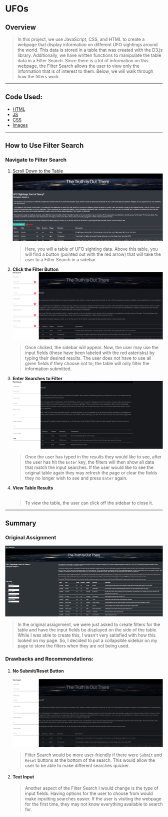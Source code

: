 # **UFOs**
## **Overview**
> In this project, we use JavaScript, CSS, and HTML to create a webpage that display information on different UFO sightings around the world. This data is stored in a table that was created with the D3.js library. Additionally, we have written functions to manipulate the table data in a Filter Search. Since there is a lot of information on this webpage, the Filter Search allows the user to view only the information that is of interest to them. Below, we will walk through how the filters work.

---

## **Code Used:**
* [HTML]()
* [JS]()
* [CSS]()
* [Images]()

---

## **How to Use Filter Search**

### **Navigate to Filter Search**
1. Scroll Down to the Table
    ![](https://github.com/annaS000/UFOs-pages/blob/main/static/images/fixed-format-1.jpg?raw=true)
    > Here, you will a table of UFO sighting data. Above this table, you will find a button (pointed out with the red arrow) that will take the user to a Filter Search in a sidebar.
2. **Click the Filter Button**
    ![](https://github.com/annaS000/UFOs-pages/blob/main/static/images/filter-1.jpg?raw=true)
    > Once clicked, the sidebar will appear. Now, the user may use the input fields (these have been labeled with the red asterisks) by typing their desired results. The user does not have to use all given fields if they choose not to; the table will only filter the information submitted.
3. **Enter Searches to Filter**
    ![](https://github.com/annaS000/UFOs-pages/blob/main/static/images/oval.png?raw=true) 
    >Once the user has typed in the results they would like to see, after the user has hit the `Enter` key, the filters will then show all data that match the input searches. If the user would like to see the original table again they may refresh the page or clear the fields they no longer wish to see and press `Enter` again. 
 4. **View Table Results**   
    ![]()
    >To view the table, the user can click off the sidebar to close it.
---

## **Summary**
### **Original Assignment**
![](https://github.com/annaS000/UFOs-pages/blob/main/static/images/original-page.png?raw=true)
>In the original assignment, we were just asked to create filters for the table and have the input fields be displayed on the side of the table. While I was able to create this, I wasn't very satisfied with how this looked on my page. So, I decided to put a collapsible sidebar on my page to store the filters when they are not being used.
### **Drawbacks and Recommendations:**
1. #### **No Submit/Reset Button**
    ![](https://github.com/annaS000/UFOs-pages/blob/main/static/images/filter.png?raw=true)
    > Filter Search would be more user-friendly if there were `Submit` and `Reset` buttons at the bottom of the search. This would allow the user to be able to make different searches quicker.
2. #### **Text Input**
    > Another aspect of the Filter Search I would change is the type of input fields. Having options for the user to choose from would make inputting searches easier. If the user is visiting the webpage for the first time, they may not know everything available to search for. 